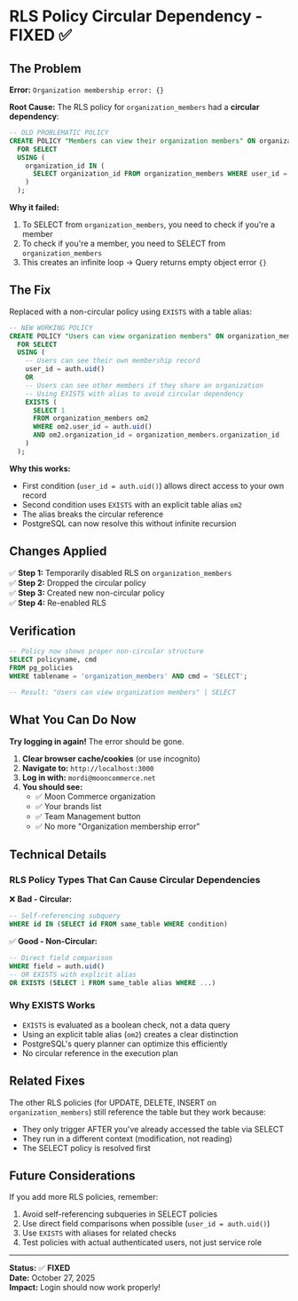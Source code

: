 # RLS Policy Circular Dependency - FIXED ✅

## The Problem

**Error:** `Organization membership error: {}`

**Root Cause:** The RLS policy for `organization_members` had a **circular dependency**:

```sql
-- OLD PROBLEMATIC POLICY
CREATE POLICY "Members can view their organization members" ON organization_members
  FOR SELECT
  USING (
    organization_id IN (
      SELECT organization_id FROM organization_members WHERE user_id = auth.uid()
    )
  );
```

**Why it failed:**
1. To SELECT from `organization_members`, you need to check if you're a member
2. To check if you're a member, you need to SELECT from `organization_members`
3. This creates an infinite loop → Query returns empty object error `{}`

## The Fix

Replaced with a non-circular policy using `EXISTS` with a table alias:

```sql
-- NEW WORKING POLICY
CREATE POLICY "Users can view organization members" ON organization_members
  FOR SELECT
  USING (
    -- Users can see their own membership record
    user_id = auth.uid()
    OR
    -- Users can see other members if they share an organization
    -- Using EXISTS with alias to avoid circular dependency
    EXISTS (
      SELECT 1 
      FROM organization_members om2 
      WHERE om2.user_id = auth.uid() 
      AND om2.organization_id = organization_members.organization_id
    )
  );
```

**Why this works:**
- First condition (`user_id = auth.uid()`) allows direct access to your own record
- Second condition uses `EXISTS` with an explicit table alias `om2`
- The alias breaks the circular reference
- PostgreSQL can now resolve this without infinite recursion

## Changes Applied

✅ **Step 1:** Temporarily disabled RLS on `organization_members`  
✅ **Step 2:** Dropped the circular policy  
✅ **Step 3:** Created new non-circular policy  
✅ **Step 4:** Re-enabled RLS  

## Verification

```sql
-- Policy now shows proper non-circular structure
SELECT policyname, cmd 
FROM pg_policies 
WHERE tablename = 'organization_members' AND cmd = 'SELECT';

-- Result: "Users can view organization members" | SELECT
```

## What You Can Do Now

**Try logging in again!** The error should be gone.

1. **Clear browser cache/cookies** (or use incognito)
2. **Navigate to:** `http://localhost:3000`
3. **Log in with:** `mordi@mooncommerce.net`
4. **You should see:**
   - ✅ Moon Commerce organization
   - ✅ Your brands list
   - ✅ Team Management button
   - ✅ No more "Organization membership error"

## Technical Details

### RLS Policy Types That Can Cause Circular Dependencies

❌ **Bad - Circular:**
```sql
-- Self-referencing subquery
WHERE id IN (SELECT id FROM same_table WHERE condition)
```

✅ **Good - Non-Circular:**
```sql
-- Direct field comparison
WHERE field = auth.uid()
-- OR EXISTS with explicit alias
OR EXISTS (SELECT 1 FROM same_table alias WHERE ...)
```

### Why EXISTS Works

- `EXISTS` is evaluated as a boolean check, not a data query
- Using an explicit table alias (`om2`) creates a clear distinction
- PostgreSQL's query planner can optimize this efficiently
- No circular reference in the execution plan

## Related Fixes

The other RLS policies (for UPDATE, DELETE, INSERT on `organization_members`) still reference the table but they work because:
- They only trigger AFTER you've already accessed the table via SELECT
- They run in a different context (modification, not reading)
- The SELECT policy is resolved first

## Future Considerations

If you add more RLS policies, remember:
1. Avoid self-referencing subqueries in SELECT policies
2. Use direct field comparisons when possible (`user_id = auth.uid()`)
3. Use `EXISTS` with aliases for related checks
4. Test policies with actual authenticated users, not just service role

---

**Status:** ✅ **FIXED**  
**Date:** October 27, 2025  
**Impact:** Login should now work properly!

